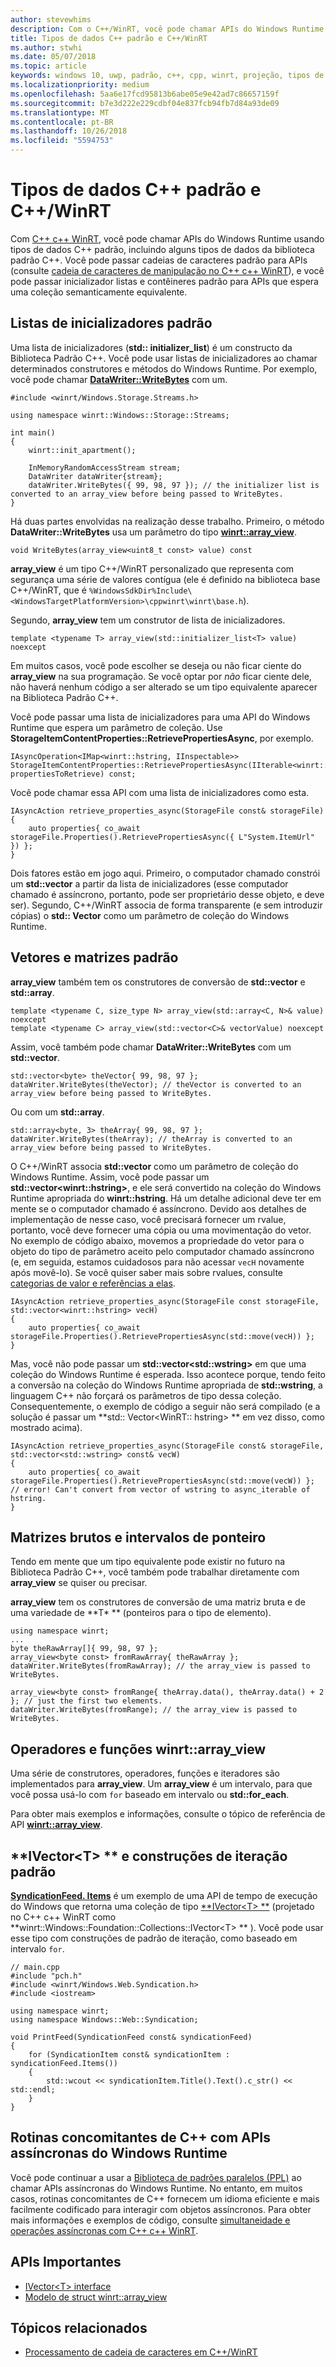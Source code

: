 ```yaml
---
author: stevewhims
description: Com o C++/WinRT, você pode chamar APIs do Windows Runtime usando tipos de dados C++ padrão.
title: Tipos de dados C++ padrão e C++/WinRT
ms.author: stwhi
ms.date: 05/07/2018
ms.topic: article
keywords: windows 10, uwp, padrão, c++, cpp, winrt, projeção, tipos de dados
ms.localizationpriority: medium
ms.openlocfilehash: 5aa6e17fcd95813b6abe05e9e42ad7c86657159f
ms.sourcegitcommit: b7e3d222e229cdbf04e837fcb94fb7d84a93de09
ms.translationtype: MT
ms.contentlocale: pt-BR
ms.lasthandoff: 10/26/2018
ms.locfileid: "5594753"
---
```

# <a name="standard-c-data-types-and-cwinrt"></a>Tipos de dados C++ padrão e C++/WinRT

Com [C++ c++ WinRT](/windows/uwp/cpp-and-winrt-apis/intro-to-using-cpp-with-winrt), você pode chamar APIs do Windows Runtime usando tipos de dados C++ padrão, incluindo alguns tipos de dados da biblioteca padrão C++. Você pode passar cadeias de caracteres padrão para APIs (consulte [cadeia de caracteres de manipulação no C++ c++ WinRT](strings.md)), e você pode passar inicializador listas e contêineres padrão para APIs que espera uma coleção semanticamente equivalente.

## <a name="standard-initializer-lists"></a>Listas de inicializadores padrão
Uma lista de inicializadores (**std:: initializer_list**) é um constructo da Biblioteca Padrão C++. Você pode usar listas de inicializadores ao chamar determinados construtores e métodos do Windows Runtime. Por exemplo, você pode chamar [**DataWriter::WriteBytes**](/uwp/api/windows.storage.streams.datawriter.writebytes) com um.

```cppwinrt
#include <winrt/Windows.Storage.Streams.h>

using namespace winrt::Windows::Storage::Streams;

int main()
{
    winrt::init_apartment();

    InMemoryRandomAccessStream stream;
    DataWriter dataWriter{stream};
    dataWriter.WriteBytes({ 99, 98, 97 }); // the initializer list is converted to an array_view before being passed to WriteBytes.
}
```

Há duas partes envolvidas na realização desse trabalho. Primeiro, o método **DataWriter::WriteBytes** usa um parâmetro do tipo [**winrt::array_view**](/uwp/cpp-ref-for-winrt/array-view).

```cppwinrt
void WriteBytes(array_view<uint8_t const> value) const
```

 **array_view** é um tipo C++/WinRT personalizado que representa com segurança uma série de valores contígua (ele é definido na biblioteca base C++/WinRT, que é `%WindowsSdkDir%Include\<WindowsTargetPlatformVersion>\cppwinrt\winrt\base.h`).

Segundo, **array_view** tem um construtor de lista de inicializadores.

```cppwinrt
template <typename T> array_view(std::initializer_list<T> value) noexcept
```

Em muitos casos, você pode escolher se deseja ou não ficar ciente do **array_view** na sua programação. Se você optar por *não* ficar ciente dele, não haverá nenhum código a ser alterado se um tipo equivalente aparecer na Biblioteca Padrão C++.

Você pode passar uma lista de inicializadores para uma API do Windows Runtime que espera um parâmetro de coleção. Use **StorageItemContentProperties::RetrievePropertiesAsync**, por exemplo.

```cppwinrt
IAsyncOperation<IMap<winrt::hstring, IInspectable>> StorageItemContentProperties::RetrievePropertiesAsync(IIterable<winrt::hstring> propertiesToRetrieve) const;
```

Você pode chamar essa API com uma lista de inicializadores como esta.

```cppwinrt
IAsyncAction retrieve_properties_async(StorageFile const& storageFile)
{
    auto properties{ co_await storageFile.Properties().RetrievePropertiesAsync({ L"System.ItemUrl" }) };
}
```

Dois fatores estão em jogo aqui. Primeiro, o computador chamado constrói um **std::vector** a partir da lista de inicializadores (esse computador chamado é assíncrono, portanto, pode ser proprietário desse objeto, e deve ser). Segundo, C++/WinRT associa de forma transparente (e sem introduzir cópias) o **std:: Vector** como um parâmetro de coleção do Windows Runtime.

## <a name="standard-arrays-and-vectors"></a>Vetores e matrizes padrão
**array_view** também tem os construtores de conversão de **std::vector** e **std::array**.

```cppwinrt
template <typename C, size_type N> array_view(std::array<C, N>& value) noexcept
template <typename C> array_view(std::vector<C>& vectorValue) noexcept
```

Assim, você também pode chamar **DataWriter::WriteBytes** com um **std::vector**.

```cppwinrt
std::vector<byte> theVector{ 99, 98, 97 };
dataWriter.WriteBytes(theVector); // theVector is converted to an array_view before being passed to WriteBytes.
```

Ou com um **std::array**.

```cppwinrt
std::array<byte, 3> theArray{ 99, 98, 97 };
dataWriter.WriteBytes(theArray); // theArray is converted to an array_view before being passed to WriteBytes.
```

O C++/WinRT associa **std::vector** como um parâmetro de coleção do Windows Runtime. Assim, você pode passar um **std::vector&lt;winrt::hstring&gt;**, e ele será convertido na coleção do Windows Runtime apropriada do **winrt::hstring**. Há um detalhe adicional deve ter em mente se o computador chamado é assíncrono. Devido aos detalhes de implementação de nesse caso, você precisará fornecer um rvalue, portanto, você deve fornecer uma cópia ou uma movimentação do vetor. No exemplo de código abaixo, movemos a propriedade do vetor para o objeto do tipo de parâmetro aceito pelo computador chamado assíncrono (e, em seguida, estamos cuidadosos para não acessar `vecH` novamente após movê-lo). Se você quiser saber mais sobre rvalues, consulte [categorias de valor e referências a elas](cpp-value-categories.md).

```cppwinrt
IAsyncAction retrieve_properties_async(StorageFile const storageFile, std::vector<winrt::hstring> vecH)
{
    auto properties{ co_await storageFile.Properties().RetrievePropertiesAsync(std::move(vecH)) };
}
```

Mas, você não pode passar um **std::vector&lt;std::wstring&gt;** em que uma coleção do Windows Runtime é esperada. Isso acontece porque, tendo feito a conversão na coleção do Windows Runtime apropriada de **std::wstring**, a linguagem C++ não forçará os parâmetros de tipo dessa coleção. Consequentemente, o exemplo de código a seguir não será compilado (e a solução é passar um **std:: Vector&lt;WinRT:: hstring&gt; ** em vez disso, como mostrado acima).

```cppwinrt
IAsyncAction retrieve_properties_async(StorageFile const& storageFile, std::vector<std::wstring> const& vecW)
{
    auto properties{ co_await storageFile.Properties().RetrievePropertiesAsync(std::move(vecW)) }; // error! Can't convert from vector of wstring to async_iterable of hstring.
}
```

## <a name="raw-arrays-and-pointer-ranges"></a>Matrizes brutos e intervalos de ponteiro
Tendo em mente que um tipo equivalente pode existir no futuro na Biblioteca Padrão C++, você também pode trabalhar diretamente com **array_view** se quiser ou precisar.

**array_view** tem os construtores de conversão de uma matriz bruta e de uma variedade de **T&ast; ** (ponteiros para o tipo de elemento).

```cppwinrt
using namespace winrt;
...
byte theRawArray[]{ 99, 98, 97 };
array_view<byte const> fromRawArray{ theRawArray };
dataWriter.WriteBytes(fromRawArray); // the array_view is passed to WriteBytes.

array_view<byte const> fromRange{ theArray.data(), theArray.data() + 2 }; // just the first two elements.
dataWriter.WriteBytes(fromRange); // the array_view is passed to WriteBytes.
```

## <a name="winrtarrayview-functions-and-operators"></a>Operadores e funções winrt::array_view
Uma série de construtores, operadores, funções e iteradores são implementados para **array_view**. Um **array_view** é um intervalo, para que você possa usá-lo com `for` baseado em intervalo ou **std::for_each**.

Para obter mais exemplos e informações, consulte o tópico de referência de API [**winrt::array_view**](/uwp/cpp-ref-for-winrt/array-view).

## <a name="ivectorlttgt-and-standard-iteration-constructs"></a>**IVector&lt;T&gt; ** e construções de iteração padrão
[**SyndicationFeed. Items**](/uwp/api/windows.web.syndication.syndicationfeed.items) é um exemplo de uma API de tempo de execução do Windows que retorna uma coleção de tipo [**IVector&lt;T&gt; **](/uwp/api/windows.foundation.collections.ivector_t_) (projetado no C++ c++ WinRT como **winrt::Windows::Foundation::Collections::IVector&lt;T&gt; ** ). Você pode usar esse tipo com construções de padrão de iteração, como baseado em intervalo `for`.

```cppwinrt
// main.cpp
#include "pch.h"
#include <winrt/Windows.Web.Syndication.h>
#include <iostream>

using namespace winrt;
using namespace Windows::Web::Syndication;

void PrintFeed(SyndicationFeed const& syndicationFeed)
{
    for (SyndicationItem const& syndicationItem : syndicationFeed.Items())
    {
        std::wcout << syndicationItem.Title().Text().c_str() << std::endl;
    }
}
```

## <a name="c-coroutines-with-asynchronous-windows-runtime-apis"></a>Rotinas concomitantes de C++ com APIs assíncronas do Windows Runtime
Você pode continuar a usar a [Biblioteca de padrões paralelos (PPL)](/cpp/parallel/concrt/parallel-patterns-library-ppl) ao chamar APIs assíncronas do Windows Runtime. No entanto, em muitos casos, rotinas concomitantes de C++ fornecem um idioma eficiente e mais facilmente codificado para interagir com objetos assíncronos. Para obter mais informações e exemplos de código, consulte [simultaneidade e operações assíncronas com C++ c++ WinRT](concurrency.md).

## <a name="important-apis"></a>APIs Importantes
* [IVector&lt;T&gt; interface](/uwp/api/windows.foundation.collections.ivector_t_)
* [Modelo de struct winrt::array_view](/uwp/cpp-ref-for-winrt/array-view)

## <a name="related-topics"></a>Tópicos relacionados
* [Processamento de cadeia de caracteres em C++/WinRT](strings.md)
